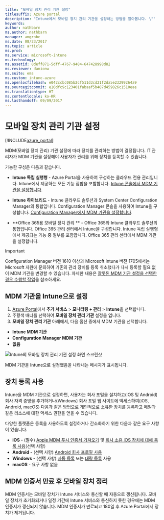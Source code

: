 ```yaml
---
title: "모바일 장치 관리 기관 설정"
titlesuffix: Azure portal
description: "Intune에서 모바일 장치 관리 기관을 설정하는 방법을 알아봅니다. \""
keywords: 
author: nathbarn
ms.author: nathbarn
manager: angrobe
ms.date: 08/23/2017
ms.topic: article
ms.prod: 
ms.service: microsoft-intune
ms.technology: 
ms.assetid: 8deff871-5dff-4767-9484-647428998d82
ms.reviewer: damionw
ms.suite: ems
ms.custom: intune-azure
ms.openlocfilehash: e042ccbc085b2cf511d3cd21f2da5e23299264a9
ms.sourcegitcommit: e10dfc9c123401fabaaf5b487d459826c1510eae
ms.translationtype: HT
ms.contentlocale: ko-KR
ms.lasthandoff: 09/09/2017
---
```

# <a name="set-the-mobile-device-management-authority"></a>모바일 장치 관리 기관 설정

[!INCLUDE[azure_portal](./includes/azure_portal.md)]

MDM(모바일 장치 관리) 기관 설정에 따라 장치를 관리하는 방법이 결정됩니다. IT 관리자가 MDM 기관을 설정해야 사용자가 관리를 위해 장치를 등록할 수 있습니다.

가능한 구성은 다음과 같습니다.

- **Intune 독립 실행형** - Azure Portal을 사용하여 구성하는 클라우드 전용 관리입니다. Intune에서 제공하는 모든 기능 집합을 포함합니다. [Intune 콘솔에서 MDM 기관을 설정합니다](#set-mdm-authority-to-intune).

- **Intune 하이브리드** - Intune 클라우드 솔루션과 System Center Configuration Manager의 통합입니다. Configuration Manager 콘솔을 사용하여 Intune을 구성합니다. [Configuration Manager에서 MDM 기관을 설정합니다](https://docs.microsoft.com/sccm/mdm/deploy-use/configure-intune-subscription).

- **Office 365용 모바일 장치 관리 ** - Office 365와 Intune 클라우드 솔루션의 통합입니다. Office 365 관리 센터에서 Intune을 구성합니다. Intune 독립 실행형에서 제공되는 기능 중 일부를 포함합니다. Office 365 관리 센터에서 MDM 기관을 설정합니다.

>[!IMPORTANT]    
Configuration Manager 버전 1610 이상과 Microsoft Intune 버전 1705에서는 Microsoft 지원에 문의하여 기존의 관리 장치를 등록 취소했다가 다시 등록할 필요 없이 MDM 기관을 변경할 수 있습니다. 자세한 내용은 [잘못된 MDM 기관 설정을 선택한 경우 수행할 작업](/intune-classic/deploy-use/prerequisites-for-enrollment#what-to-do-if-you-choose-the-wrong-mdm-authority-setting)을 참조하세요.

## <a name="set-mdm-authority-to-intune"></a>MDM 기관을 Intune으로 설정

1. [Azure Portal](https://portal.azure.com)에서 **추가 서비스** > **모니터링 + 관리** > **Intune**을 선택합니다.
2. 주황색 배너를 선택하여 **모바일 장치 관리 기관** 설정을 엽니다.
3. **모바일 장치 관리 기관** 아래에서, 다음 옵션 중에서 MDM 기관을 선택합니다.
  - **Intune MDM 기관**
  - **Configuration Manager MDM 기관**
  - **없음**

  ![Intune의 모바일 장치 관리 기관 설정 화면 스크린샷](media/set-mdm-auth.png)

  MDM 기관을 Intune으로 설정했음을 나타내는 메시지가 표시됩니다.

## <a name="enable-device-enrollment"></a>장치 등록 사용

Intune을 MDM 기관으로 설정하면, 사용자는 회사 포털을 설치하고(iOS 및 Android) 회사 자격 증명을 추가하거나(Windows) 회사 포털 웹 사이트에 액세스하여(iOS, Android, macOS) 다음과 같은 방법으로 개인적으로 소유한 장치를 등록하고 메일과 같은 리소스에 대한 액세스 권한을 얻을 수 있습니다.

다양한 플랫폼은 등록을 사용하도록 설정하거나 간소화하기 위한 다음과 같은 요구 사항이 있습니다.
- **iOS** - (필수) [Apple MDM 푸시 인증서 가져오기](apple-mdm-push-certificate-get.md) 및 [회사 소유 iOS 장치에 대해 등록 사용](ios-enroll.md)(선택 사항)
- **Android** - (선택 사항) [Android 회사 프로필 사용](android-enroll.md)
- **Windows** - (선택 사항) [자동 등록](windows-enroll.md) 또는 [대량 등록](windows-bulk-enroll.md) 사용
- **macOS** - 요구 사항 없음


## <a name="mobile-device-cleanup-after-mdm-certificate-expiration"></a>MDM 인증서 만료 후 모바일 장치 정리

MDM 인증서는 모바일 장치가 Intune 서비스와 통신할 때 자동으로 갱신됩니다. 모바일 장치가 초기화되거나 일정 기간에 Intune 서비스와 통신하지 못한 경우에는 MDM 인증서가 갱신되지 않습니다. MDM 인증서가 만료되고 180일 후 Azure Portal에서 장치가 제거됩니다.
